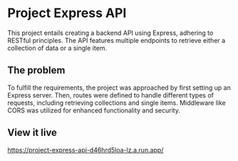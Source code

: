 # Project Express API

This project entails creating a backend API using Express, adhering to RESTful principles. The API features multiple endpoints to retrieve either a collection of data or a single item.

## The problem

To fulfill the requirements, the project was approached by first setting up an Express server. Then, routes were defined to handle different types of requests, including retrieving collections and single items. Middleware like CORS was utilized for enhanced functionality and security.

## View it live

https://project-express-api-d46hrd5loa-lz.a.run.app/
